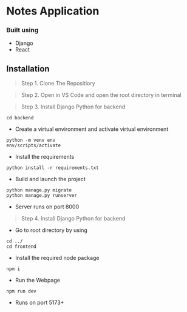 # Notes Application

### Built using
- Django
- React

## Installation
> Step 1. Clone The Repositiory

> Step 2. Open in VS Code and open the root directory in terminal

> Step 3. Install Django Python for backend

```
cd backend
```
- Create a virtual environment and activate virtual environment

```
python -m venv env
env/scripts/activate
```
- Install the requirements

```
python install -r requirements.txt
```

- Build and launch the project
  
```
python manage.py migrate
python manage.py runserver
```

- Server runs on port 8000

> Step 4. Install Django Python for backend

- Go to root directory by using
```
cd ../
cd frontend
```
- Install the required node package
  
```
npm i
```
- Run the Webpage

```
npm run dev
```

- Runs on port 5173+

